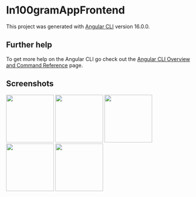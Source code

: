 # In100gramAppFrontend

This project was generated with [Angular CLI](https://github.com/angular/angular-cli) version 16.0.0.

## Further help

To get more help on the Angular CLI go check out the [Angular CLI Overview and Command Reference](https://angular.io/cli) page.

## Screenshots 
<img src="https://github.com/roman-andriiv/In100gram-app-frontend/assets/63511356/f2b16c31-c8eb-4d14-a125-d1742c0fbacf" height="130">
<img src="https://github.com/roman-andriiv/In100gram-app-frontend/assets/63511356/17d15989-f457-4db9-82d7-e413939bfacf" height="130">
<img src="https://github.com/roman-andriiv/In100gram-app-frontend/assets/63511356/ac267cf0-7f7f-4d3b-816b-24d720f6aeb1" height="130">
<img src="https://github.com/roman-andriiv/In100gram-app-frontend/assets/63511356/b88d4d3e-9677-4e37-b899-f077967d53df" height="130">
<img src="https://github.com/roman-andriiv/In100gram-app-frontend/assets/63511356/1b47c856-10fe-4414-9264-ede5fe57baf9" height="130">



